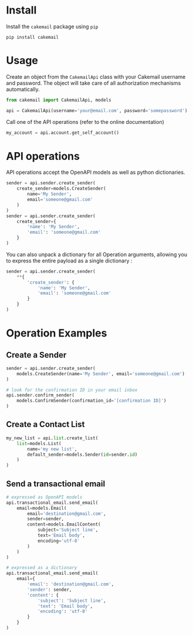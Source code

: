 # Install

Install the `cakemail` package using `pip`

```shell script
pip install cakemail
```

# Usage

Create an object from the `CakemailApi` class with your Cakemail username and password.  The object will take care of
all authorization mechanisms automatically.

```python
from cakemail import CakemailApi, models

api = CakemailApi(username='your@email.com', password='somepassword')
```

Call one of the API operations (refer to the online documentation)

```python
my_account = api.account.get_self_account()
```

# API operations

API operations accept the OpenAPI models as well as python dictionaries.

```python
sender = api.sender.create_sender(
    create_sender=models.CreateSender(
        name='My Sender',
        email='someone@gmail.com'
    )
)
sender = api.sender.create_sender(
    create_sender={
        'name': 'My Sender',
        'email': 'someone@gmail.com'    
    }
)
```

You can also unpack a dictionary for all Operation arguments, allowing you to express the entire payload as a single
dictionary :

```python
sender = api.sender.create_sender(
    **{
        'create_sender': {
            'name': 'My Sender',
            'email': 'someone@gmail.com'        
        }   
    }
)
```

# Operation Examples

## Create a Sender
```python
sender = api.sender.create_sender(
    models.CreateSender(name='My Sender', email='someone@gmail.com')
)

# look for the confirmation ID in your email inbox
api.sender.confirm_sender(
    models.ConfirmSender(confirmation_id='[confirmation ID]')
)
```

## Create a Contact List

```python
my_new_list = api.list.create_list(
    list=models.List(
        name='my new list',
        default_sender=models.Sender(id=sender.id)
    )
)
```

## Send a transactional email

```python
# expressed as OpenAPI models
api.transactional_email.send_email(
    email=models.Email(
        email='destination@gmail.com',
        sender=sender,
        content=models.EmailContent(
            subject='Subject line',
            text='Email body',
            encoding='utf-8'
        )
    )
)

# expressed as a dictionary
api.transactional_email.send_email(
    email={
        'email': 'destination@gmail.com',
        'sender': sender,
        'content': {
            'subject': 'Subject line',
            'text': 'Email body',
            'encoding': 'utf-8' 
        }
    }
)
```
